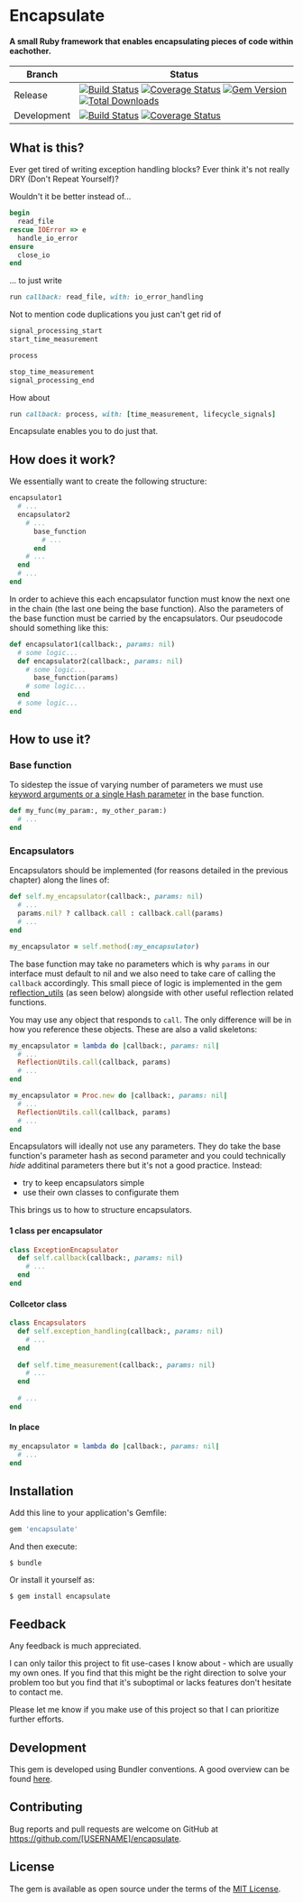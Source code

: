 # Encapsulate

#### A small Ruby framework that enables encapsulating pieces of code within eachother.

| Branch | Status |
| ------ | ------ |
| Release | [![Build Status](https://travis-ci.org/thisismydesign/encapsulate.svg?branch=release)](https://travis-ci.org/thisismydesign/encapsulate)   [![Coverage Status](https://coveralls.io/repos/github/thisismydesign/encapsulate/badge.svg?branch=release)](https://coveralls.io/github/thisismydesign/encapsulate?branch=release)   [![Gem Version](https://badge.fury.io/rb/encapsulate.svg)](https://badge.fury.io/rb/encapsulate)   [![Total Downloads](http://ruby-gem-downloads-badge.herokuapp.com/encapsulate?type=total)](https://rubygems.org/gems/encapsulate) |
| Development | [![Build Status](https://travis-ci.org/thisismydesign/encapsulate.svg?branch=master)](https://travis-ci.org/thisismydesign/encapsulate)   [![Coverage Status](https://coveralls.io/repos/github/thisismydesign/encapsulate/badge.svg?branch=master)](https://coveralls.io/github/thisismydesign/encapsulate?branch=master) |

## What is this?

Ever get tired of writing exception handling blocks? Ever think it's not really DRY (Don't Repeat Yourself)?

Wouldn't it be better instead of...

```ruby
begin
  read_file
rescue IOError => e
  handle_io_error
ensure
  close_io
end
```

... to just write

```ruby
run callback: read_file, with: io_error_handling
```

Not to mention code duplications you just can't get rid of

```ruby
signal_processing_start
start_time_measurement

process

stop_time_measurement
signal_processing_end
```

How about

```ruby
run callback: process, with: [time_measurement, lifecycle_signals]
```

Encapsulate enables you to do just that.

## How does it work?

We essentially want to create the following structure:
```ruby
encapsulator1
  # ...
  encapsulator2
    # ...
      base_function
        # ...
      end
    # ...
  end
  # ...
end
```

In order to achieve this each encapsulator function must know the next one in the chain (the last one being the base function). Also the parameters of the base function must be carried by the encapsulators. Our pseudocode should something like this:

```ruby
def encapsulator1(callback:, params: nil)
  # some logic...
  def encapsulator2(callback:, params: nil)
    # some logic...
      base_function(params)
    # some logic...
  end
  # some logic...
end
```

## How to use it?

### Base function

To sidestep the issue of varying number of parameters we must use [keyword arguments or a single Hash parameter](https://robots.thoughtbot.com/ruby-2-keyword-arguments) in the base function.

```ruby
def my_func(my_param:, my_other_param:)
  # ...
end
```

### Encapsulators

Encapsulators should be implemented (for reasons detailed in the previous chapter) along the lines of:

```ruby
def self.my_encapsulator(callback:, params: nil)
  # ...
  params.nil? ? callback.call : callback.call(params)
  # ...
end

my_encapsulator = self.method(:my_encapsulator)
```

The base function may take no parameters which is why `params` in our interface must default to nil and we also need to take care of calling the `callback` accordingly. This small piece of logic is implemented in the gem [reflection_utils](https://github.com/thisismydesign/reflection_utils) (as seen below) alongside with other useful reflection related functions.

You may use any object that responds to `call`. The only difference will be in how you reference these objects.
These are also a valid skeletons:

```ruby
my_encapsulator = lambda do |callback:, params: nil|
  # ...
  ReflectionUtils.call(callback, params)
  # ...
end
```

```ruby
my_encapsulator = Proc.new do |callback:, params: nil|
  # ...
  ReflectionUtils.call(callback, params)
  # ...
end
```

Encapsulators will ideally not use any parameters. They do take the base function's parameter hash as second parameter and you could technically *hide* additinal parameters there but it's not a good practice. Instead:
- try to keep encapsulators simple
- use their own classes to configurate them

This brings us to how to structure encapsulators.

#### 1 class per encapsulator

```ruby
class ExceptionEncapsulator
  def self.callback(callback:, params: nil)
    # ...
  end
end
```

#### Collcetor class

```ruby
class Encapsulators
  def self.exception_handling(callback:, params: nil)
    # ...
  end
  
  def self.time_measurement(callback:, params: nil)
    # ...
  end
  
  # ...
end
```

#### In place

```ruby
my_encapsulator = lambda do |callback:, params: nil|
  # ...
end
```

## Installation

Add this line to your application's Gemfile:

```ruby
gem 'encapsulate'
```

And then execute:

    $ bundle

Or install it yourself as:

    $ gem install encapsulate

## Feedback

Any feedback is much appreciated.

I can only tailor this project to fit use-cases I know about - which are usually my own ones. If you find that this might be the right direction to solve your problem too but you find that it's suboptimal or lacks features don't hesitate to contact me.

Please let me know if you make use of this project so that I can prioritize further efforts.

## Development

This gem is developed using Bundler conventions. A good overview can be found [here](http://bundler.io/v1.14/guides/creating_gem.html).

## Contributing

Bug reports and pull requests are welcome on GitHub at https://github.com/[USERNAME]/encapsulate.

## License

The gem is available as open source under the terms of the [MIT License](http://opensource.org/licenses/MIT).
